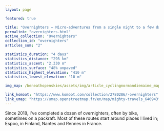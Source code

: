 ```yaml
---
layout: page

featured: true

title: "Overnighters — Micro-adventures from a single night to a few days"
permalink: "overnighters.html"
active_collection: "Overnighters"
collection_id: "overnighters"
articles_sum: "2"

statistics_duration: "4 days"
statistics_distance: "293 km"
statistics_ascent: "2,330 m"
statistics_surface: "48% unpaved"
statistics_highest_elevation: "410 m"
statistics_lowest_elevation: "10 m"

img_map: /beneathopenskies/assets/img/article_cyclingnormandiemaine_map.png

link_komoot: "https://www.komoot.com/collection/2780286/-overnighters"
link_umap: "https://umap.openstreetmap.fr/en/map/mighty-travels_640943"
---
```


Since 2018, I've completed a dozen of overnighters, often by bike, sometimes on a packraft. Most of these routes start around places I lived in; Espoo, in Finland, Nantes and Rennes in France.
